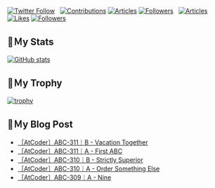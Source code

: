 [![Twitter Follow](https://img.shields.io/twitter/follow/hyperdb?label=twitter&logo=twitter&style=plastic)](https://twitter.com/hyperdb)
&nbsp;
[![Contributions](https://badgen.org/img/qiita/hyperdb/contributions?style=plastic)](https://qiita.com/hyperdb)
[![Articles](https://badgen.org/img/qiita/hyperdb/articles?style=plastic)](https://qiita.com/hyperdb)
[![Followers](https://badgen.org/img/qiita/hyperdb/followers?style=plastic)](https://qiita.com/hyperdb)
&nbsp;
[![Articles](https://badgen.org/img/zenn/hyperdb/articles)](https://zenn.dev/hyperdb)
[![Likes](https://badgen.org/img/zenn/hyperdb/likes?style=plastic)](https://zenn.dev/hyperdb)
[![Followers](https://badgen.org/img/zenn/hyperdb/followers?style=plastic)](https://zenn.dev/hyperdb)

## 🔖Ｍy Stats

[![GitHub stats](https://github-readme-stats-eight-theta.vercel.app/api?username=hyperdb&theme=radical&count_private=true&show_icons=true)](https://github.com/anuraghazra/github-readme-stats)

## 🔖Ｍy Trophy

[![trophy](https://github-profile-trophy.vercel.app/?username=hyperdb&theme=onedark)](https://github.com/ryo-ma/github-profile-trophy)

## 🔖Ｍy Blog Post

<!-- BLOG-POST-LIST:START -->
- [［AtCoder］ABC-311｜B - Vacation Together](https://zenn.dev/hyperdb/articles/9d3e5ddee2b33f)
- [［AtCoder］ABC-311｜A - First ABC](https://zenn.dev/hyperdb/articles/59ca91228a3158)
- [［AtCoder］ABC-310｜B - Strictly Superior](https://zenn.dev/hyperdb/articles/5a1fb5c71078c2)
- [［AtCoder］ABC-310｜A - Order Something Else](https://zenn.dev/hyperdb/articles/0cbb4c118e2ca4)
- [［AtCoder］ABC-309｜A - Nine](https://zenn.dev/hyperdb/articles/91e153865fdc9a)
<!-- BLOG-POST-LIST:END -->
